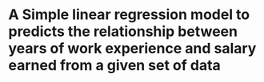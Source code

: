 # A Simple linear regression model to predicts the relationship between years of work experience and salary earned from a given set of data

